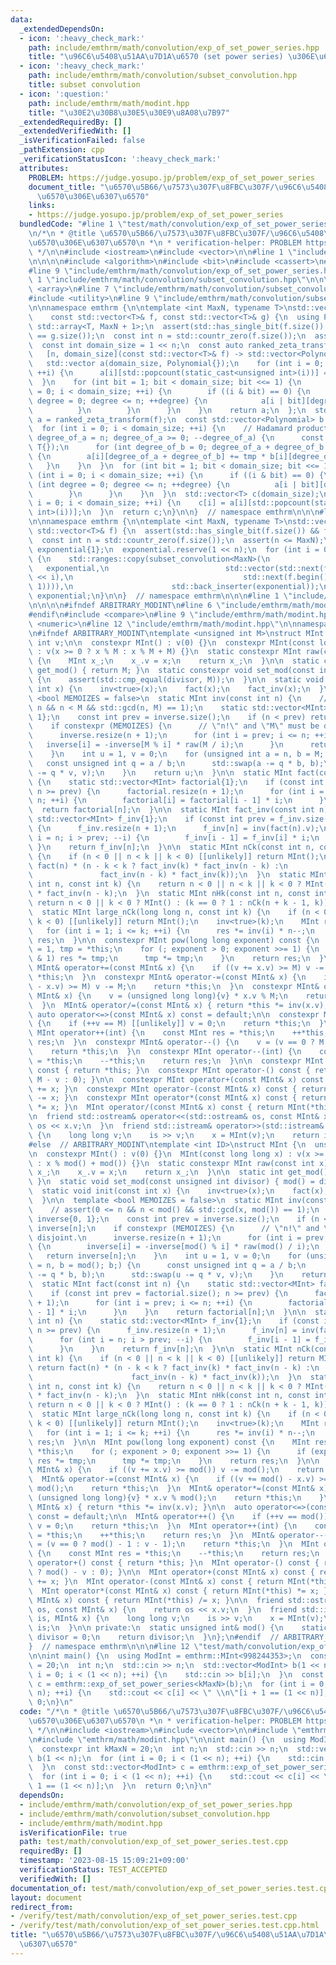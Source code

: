 ```yaml
---
data:
  _extendedDependsOn:
  - icon: ':heavy_check_mark:'
    path: include/emthrm/math/convolution/exp_of_set_power_series.hpp
    title: "\u96C6\u5408\u51AA\u7D1A\u6570 (set power series) \u306E\u6307\u6570"
  - icon: ':heavy_check_mark:'
    path: include/emthrm/math/convolution/subset_convolution.hpp
    title: subset convolution
  - icon: ':question:'
    path: include/emthrm/math/modint.hpp
    title: "\u30E2\u30B8\u30E5\u30E9\u8A08\u7B97"
  _extendedRequiredBy: []
  _extendedVerifiedWith: []
  _isVerificationFailed: false
  _pathExtension: cpp
  _verificationStatusIcon: ':heavy_check_mark:'
  attributes:
    PROBLEM: https://judge.yosupo.jp/problem/exp_of_set_power_series
    document_title: "\u6570\u5B66/\u7573\u307F\u8FBC\u307F/\u96C6\u5408\u51AA\u7D1A\
      \u6570\u306E\u6307\u6570"
    links:
    - https://judge.yosupo.jp/problem/exp_of_set_power_series
  bundledCode: "#line 1 \"test/math/convolution/exp_of_set_power_series.test.cpp\"\
    \n/*\n * @title \u6570\u5B66/\u7573\u307F\u8FBC\u307F/\u96C6\u5408\u51AA\u7D1A\
    \u6570\u306E\u6307\u6570\n *\n * verification-helper: PROBLEM https://judge.yosupo.jp/problem/exp_of_set_power_series\n\
    \ */\n\n#include <iostream>\n#include <vector>\n\n#line 1 \"include/emthrm/math/convolution/exp_of_set_power_series.hpp\"\
    \n\n\n\n#include <algorithm>\n#include <bit>\n#include <cassert>\n#include <iterator>\n\
    #line 9 \"include/emthrm/math/convolution/exp_of_set_power_series.hpp\"\n\n#line\
    \ 1 \"include/emthrm/math/convolution/subset_convolution.hpp\"\n\n\n\n#include\
    \ <array>\n#line 7 \"include/emthrm/math/convolution/subset_convolution.hpp\"\n\
    #include <utility>\n#line 9 \"include/emthrm/math/convolution/subset_convolution.hpp\"\
    \n\nnamespace emthrm {\n\ntemplate <int MaxN, typename T>\nstd::vector<T> subset_convolution(\n\
    \    const std::vector<T>& f, const std::vector<T>& g) {\n  using Polynomial =\
    \ std::array<T, MaxN + 1>;\n  assert(std::has_single_bit(f.size()) && f.size()\
    \ == g.size());\n  const int n = std::countr_zero(f.size());\n  assert(n <= MaxN);\n\
    \  const int domain_size = 1 << n;\n  const auto ranked_zeta_transform =\n   \
    \   [n, domain_size](const std::vector<T>& f) -> std::vector<Polynomial> {\n \
    \   std::vector a(domain_size, Polynomial{});\n    for (int i = 0; i < domain_size;\
    \ ++i) {\n      a[i][std::popcount(static_cast<unsigned int>(i))] = f[i];\n  \
    \  }\n    for (int bit = 1; bit < domain_size; bit <<= 1) {\n      for (int i\
    \ = 0; i < domain_size; ++i) {\n        if ((i & bit) == 0) {\n          for (int\
    \ degree = 0; degree <= n; ++degree) {\n            a[i | bit][degree] += a[i][degree];\n\
    \          }\n        }\n      }\n    }\n    return a;\n  };\n  std::vector<Polynomial>\
    \ a = ranked_zeta_transform(f);\n  const std::vector<Polynomial> b = ranked_zeta_transform(g);\n\
    \  for (int i = 0; i < domain_size; ++i) {\n    // Hadamard product\n    for (int\
    \ degree_of_a = n; degree_of_a >= 0; --degree_of_a) {\n      const T tmp = std::exchange(a[i][degree_of_a],\
    \ T{});\n      for (int degree_of_b = 0; degree_of_a + degree_of_b <= n; ++degree_of_b)\
    \ {\n        a[i][degree_of_a + degree_of_b] += tmp * b[i][degree_of_b];\n   \
    \   }\n    }\n  }\n  for (int bit = 1; bit < domain_size; bit <<= 1) {\n    for\
    \ (int i = 0; i < domain_size; ++i) {\n      if ((i & bit) == 0) {\n        for\
    \ (int degree = 0; degree <= n; ++degree) {\n          a[i | bit][degree] -= a[i][degree];\n\
    \        }\n      }\n    }\n  }\n  std::vector<T> c(domain_size);\n  for (int\
    \ i = 0; i < domain_size; ++i) {\n    c[i] = a[i][std::popcount(static_cast<unsigned\
    \ int>(i))];\n  }\n  return c;\n}\n\n}  // namespace emthrm\n\n\n#line 11 \"include/emthrm/math/convolution/exp_of_set_power_series.hpp\"\
    \n\nnamespace emthrm {\n\ntemplate <int MaxN, typename T>\nstd::vector<T> exp_of_set_power_series(const\
    \ std::vector<T>& f) {\n  assert(std::has_single_bit(f.size()) && f[0] == 0);\n\
    \  const int n = std::countr_zero(f.size());\n  assert(n <= MaxN);\n  std::vector<T>\
    \ exponential{1};\n  exponential.reserve(1 << n);\n  for (int i = 0; i < n; ++i)\
    \ {\n    std::ranges::copy(subset_convolution<MaxN>(\n                       \
    \   exponential,\n                          std::vector(std::next(f.begin(), 1\
    \ << i),\n                                      std::next(f.begin(), 1 << (i +\
    \ 1)))),\n                      std::back_inserter(exponential));\n  }\n  return\
    \ exponential;\n}\n\n}  // namespace emthrm\n\n\n#line 1 \"include/emthrm/math/modint.hpp\"\
    \n\n\n\n#ifndef ARBITRARY_MODINT\n#line 6 \"include/emthrm/math/modint.hpp\"\n\
    #endif\n#include <compare>\n#line 9 \"include/emthrm/math/modint.hpp\"\n// #include\
    \ <numeric>\n#line 12 \"include/emthrm/math/modint.hpp\"\n\nnamespace emthrm {\n\
    \n#ifndef ARBITRARY_MODINT\ntemplate <unsigned int M>\nstruct MInt {\n  unsigned\
    \ int v;\n\n  constexpr MInt() : v(0) {}\n  constexpr MInt(const long long x)\
    \ : v(x >= 0 ? x % M : x % M + M) {}\n  static constexpr MInt raw(const int x)\
    \ {\n    MInt x_;\n    x_.v = x;\n    return x_;\n  }\n\n  static constexpr int\
    \ get_mod() { return M; }\n  static constexpr void set_mod(const int divisor)\
    \ {\n    assert(std::cmp_equal(divisor, M));\n  }\n\n  static void init(const\
    \ int x) {\n    inv<true>(x);\n    fact(x);\n    fact_inv(x);\n  }\n\n  template\
    \ <bool MEMOIZES = false>\n  static MInt inv(const int n) {\n    // assert(0 <=\
    \ n && n < M && std::gcd(n, M) == 1);\n    static std::vector<MInt> inverse{0,\
    \ 1};\n    const int prev = inverse.size();\n    if (n < prev) return inverse[n];\n\
    \    if constexpr (MEMOIZES) {\n      // \"n!\" and \"M\" must be disjoint.\n\
    \      inverse.resize(n + 1);\n      for (int i = prev; i <= n; ++i) {\n     \
    \   inverse[i] = -inverse[M % i] * raw(M / i);\n      }\n      return inverse[n];\n\
    \    }\n    int u = 1, v = 0;\n    for (unsigned int a = n, b = M; b;) {\n   \
    \   const unsigned int q = a / b;\n      std::swap(a -= q * b, b);\n      std::swap(u\
    \ -= q * v, v);\n    }\n    return u;\n  }\n\n  static MInt fact(const int n)\
    \ {\n    static std::vector<MInt> factorial{1};\n    if (const int prev = factorial.size();\
    \ n >= prev) {\n      factorial.resize(n + 1);\n      for (int i = prev; i <=\
    \ n; ++i) {\n        factorial[i] = factorial[i - 1] * i;\n      }\n    }\n  \
    \  return factorial[n];\n  }\n\n  static MInt fact_inv(const int n) {\n    static\
    \ std::vector<MInt> f_inv{1};\n    if (const int prev = f_inv.size(); n >= prev)\
    \ {\n      f_inv.resize(n + 1);\n      f_inv[n] = inv(fact(n).v);\n      for (int\
    \ i = n; i > prev; --i) {\n        f_inv[i - 1] = f_inv[i] * i;\n      }\n   \
    \ }\n    return f_inv[n];\n  }\n\n  static MInt nCk(const int n, const int k)\
    \ {\n    if (n < 0 || n < k || k < 0) [[unlikely]] return MInt();\n    return\
    \ fact(n) * (n - k < k ? fact_inv(k) * fact_inv(n - k) :\n                   \
    \               fact_inv(n - k) * fact_inv(k));\n  }\n  static MInt nPk(const\
    \ int n, const int k) {\n    return n < 0 || n < k || k < 0 ? MInt() : fact(n)\
    \ * fact_inv(n - k);\n  }\n  static MInt nHk(const int n, const int k) {\n   \
    \ return n < 0 || k < 0 ? MInt() : (k == 0 ? 1 : nCk(n + k - 1, k));\n  }\n\n\
    \  static MInt large_nCk(long long n, const int k) {\n    if (n < 0 || n < k ||\
    \ k < 0) [[unlikely]] return MInt();\n    inv<true>(k);\n    MInt res = 1;\n \
    \   for (int i = 1; i <= k; ++i) {\n      res *= inv(i) * n--;\n    }\n    return\
    \ res;\n  }\n\n  constexpr MInt pow(long long exponent) const {\n    MInt res\
    \ = 1, tmp = *this;\n    for (; exponent > 0; exponent >>= 1) {\n      if (exponent\
    \ & 1) res *= tmp;\n      tmp *= tmp;\n    }\n    return res;\n  }\n\n  constexpr\
    \ MInt& operator+=(const MInt& x) {\n    if ((v += x.v) >= M) v -= M;\n    return\
    \ *this;\n  }\n  constexpr MInt& operator-=(const MInt& x) {\n    if ((v += M\
    \ - x.v) >= M) v -= M;\n    return *this;\n  }\n  constexpr MInt& operator*=(const\
    \ MInt& x) {\n    v = (unsigned long long){v} * x.v % M;\n    return *this;\n\
    \  }\n  MInt& operator/=(const MInt& x) { return *this *= inv(x.v); }\n\n  constexpr\
    \ auto operator<=>(const MInt& x) const = default;\n\n  constexpr MInt& operator++()\
    \ {\n    if (++v == M) [[unlikely]] v = 0;\n    return *this;\n  }\n  constexpr\
    \ MInt operator++(int) {\n    const MInt res = *this;\n    ++*this;\n    return\
    \ res;\n  }\n  constexpr MInt& operator--() {\n    v = (v == 0 ? M - 1 : v - 1);\n\
    \    return *this;\n  }\n  constexpr MInt operator--(int) {\n    const MInt res\
    \ = *this;\n    --*this;\n    return res;\n  }\n\n  constexpr MInt operator+()\
    \ const { return *this; }\n  constexpr MInt operator-() const { return raw(v ?\
    \ M - v : 0); }\n\n  constexpr MInt operator+(const MInt& x) const { return MInt(*this)\
    \ += x; }\n  constexpr MInt operator-(const MInt& x) const { return MInt(*this)\
    \ -= x; }\n  constexpr MInt operator*(const MInt& x) const { return MInt(*this)\
    \ *= x; }\n  MInt operator/(const MInt& x) const { return MInt(*this) /= x; }\n\
    \n  friend std::ostream& operator<<(std::ostream& os, const MInt& x) {\n    return\
    \ os << x.v;\n  }\n  friend std::istream& operator>>(std::istream& is, MInt& x)\
    \ {\n    long long v;\n    is >> v;\n    x = MInt(v);\n    return is;\n  }\n};\n\
    #else  // ARBITRARY_MODINT\ntemplate <int ID>\nstruct MInt {\n  unsigned int v;\n\
    \n  constexpr MInt() : v(0) {}\n  MInt(const long long x) : v(x >= 0 ? x % mod()\
    \ : x % mod() + mod()) {}\n  static constexpr MInt raw(const int x) {\n    MInt\
    \ x_;\n    x_.v = x;\n    return x_;\n  }\n\n  static int get_mod() { return mod();\
    \ }\n  static void set_mod(const unsigned int divisor) { mod() = divisor; }\n\n\
    \  static void init(const int x) {\n    inv<true>(x);\n    fact(x);\n    fact_inv(x);\n\
    \  }\n\n  template <bool MEMOIZES = false>\n  static MInt inv(const int n) {\n\
    \    // assert(0 <= n && n < mod() && std::gcd(x, mod()) == 1);\n    static std::vector<MInt>\
    \ inverse{0, 1};\n    const int prev = inverse.size();\n    if (n < prev) return\
    \ inverse[n];\n    if constexpr (MEMOIZES) {\n      // \"n!\" and \"M\" must be\
    \ disjoint.\n      inverse.resize(n + 1);\n      for (int i = prev; i <= n; ++i)\
    \ {\n        inverse[i] = -inverse[mod() % i] * raw(mod() / i);\n      }\n   \
    \   return inverse[n];\n    }\n    int u = 1, v = 0;\n    for (unsigned int a\
    \ = n, b = mod(); b;) {\n      const unsigned int q = a / b;\n      std::swap(a\
    \ -= q * b, b);\n      std::swap(u -= q * v, v);\n    }\n    return u;\n  }\n\n\
    \  static MInt fact(const int n) {\n    static std::vector<MInt> factorial{1};\n\
    \    if (const int prev = factorial.size(); n >= prev) {\n      factorial.resize(n\
    \ + 1);\n      for (int i = prev; i <= n; ++i) {\n        factorial[i] = factorial[i\
    \ - 1] * i;\n      }\n    }\n    return factorial[n];\n  }\n\n  static MInt fact_inv(const\
    \ int n) {\n    static std::vector<MInt> f_inv{1};\n    if (const int prev = f_inv.size();\
    \ n >= prev) {\n      f_inv.resize(n + 1);\n      f_inv[n] = inv(fact(n).v);\n\
    \      for (int i = n; i > prev; --i) {\n        f_inv[i - 1] = f_inv[i] * i;\n\
    \      }\n    }\n    return f_inv[n];\n  }\n\n  static MInt nCk(const int n, const\
    \ int k) {\n    if (n < 0 || n < k || k < 0) [[unlikely]] return MInt();\n   \
    \ return fact(n) * (n - k < k ? fact_inv(k) * fact_inv(n - k) :\n            \
    \                      fact_inv(n - k) * fact_inv(k));\n  }\n  static MInt nPk(const\
    \ int n, const int k) {\n    return n < 0 || n < k || k < 0 ? MInt() : fact(n)\
    \ * fact_inv(n - k);\n  }\n  static MInt nHk(const int n, const int k) {\n   \
    \ return n < 0 || k < 0 ? MInt() : (k == 0 ? 1 : nCk(n + k - 1, k));\n  }\n\n\
    \  static MInt large_nCk(long long n, const int k) {\n    if (n < 0 || n < k ||\
    \ k < 0) [[unlikely]] return MInt();\n    inv<true>(k);\n    MInt res = 1;\n \
    \   for (int i = 1; i <= k; ++i) {\n      res *= inv(i) * n--;\n    }\n    return\
    \ res;\n  }\n\n  MInt pow(long long exponent) const {\n    MInt res = 1, tmp =\
    \ *this;\n    for (; exponent > 0; exponent >>= 1) {\n      if (exponent & 1)\
    \ res *= tmp;\n      tmp *= tmp;\n    }\n    return res;\n  }\n\n  MInt& operator+=(const\
    \ MInt& x) {\n    if ((v += x.v) >= mod()) v -= mod();\n    return *this;\n  }\n\
    \  MInt& operator-=(const MInt& x) {\n    if ((v += mod() - x.v) >= mod()) v -=\
    \ mod();\n    return *this;\n  }\n  MInt& operator*=(const MInt& x) {\n    v =\
    \ (unsigned long long){v} * x.v % mod();\n    return *this;\n    }\n  MInt& operator/=(const\
    \ MInt& x) { return *this *= inv(x.v); }\n\n  auto operator<=>(const MInt& x)\
    \ const = default;\n\n  MInt& operator++() {\n    if (++v == mod()) [[unlikely]]\
    \ v = 0;\n    return *this;\n  }\n  MInt operator++(int) {\n    const MInt res\
    \ = *this;\n    ++*this;\n    return res;\n  }\n  MInt& operator--() {\n    v\
    \ = (v == 0 ? mod() - 1 : v - 1);\n    return *this;\n  }\n  MInt operator--(int)\
    \ {\n    const MInt res = *this;\n    --*this;\n    return res;\n  }\n\n  MInt\
    \ operator+() const { return *this; }\n  MInt operator-() const { return raw(v\
    \ ? mod() - v : 0); }\n\n  MInt operator+(const MInt& x) const { return MInt(*this)\
    \ += x; }\n  MInt operator-(const MInt& x) const { return MInt(*this) -= x; }\n\
    \  MInt operator*(const MInt& x) const { return MInt(*this) *= x; }\n  MInt operator/(const\
    \ MInt& x) const { return MInt(*this) /= x; }\n\n  friend std::ostream& operator<<(std::ostream&\
    \ os, const MInt& x) {\n    return os << x.v;\n  }\n  friend std::istream& operator>>(std::istream&\
    \ is, MInt& x) {\n    long long v;\n    is >> v;\n    x = MInt(v);\n    return\
    \ is;\n  }\n\n private:\n  static unsigned int& mod() {\n    static unsigned int\
    \ divisor = 0;\n    return divisor;\n  }\n};\n#endif  // ARBITRARY_MODINT\n\n\
    }  // namespace emthrm\n\n\n#line 12 \"test/math/convolution/exp_of_set_power_series.test.cpp\"\
    \n\nint main() {\n  using ModInt = emthrm::MInt<998244353>;\n  constexpr int kMaxN\
    \ = 20;\n  int n;\n  std::cin >> n;\n  std::vector<ModInt> b(1 << n);\n  for (int\
    \ i = 0; i < (1 << n); ++i) {\n    std::cin >> b[i];\n  }\n  const std::vector<ModInt>\
    \ c = emthrm::exp_of_set_power_series<kMaxN>(b);\n  for (int i = 0; i < (1 <<\
    \ n); ++i) {\n    std::cout << c[i] << \" \\n\"[i + 1 == (1 << n)];\n  }\n  return\
    \ 0;\n}\n"
  code: "/*\n * @title \u6570\u5B66/\u7573\u307F\u8FBC\u307F/\u96C6\u5408\u51AA\u7D1A\
    \u6570\u306E\u6307\u6570\n *\n * verification-helper: PROBLEM https://judge.yosupo.jp/problem/exp_of_set_power_series\n\
    \ */\n\n#include <iostream>\n#include <vector>\n\n#include \"emthrm/math/convolution/exp_of_set_power_series.hpp\"\
    \n#include \"emthrm/math/modint.hpp\"\n\nint main() {\n  using ModInt = emthrm::MInt<998244353>;\n\
    \  constexpr int kMaxN = 20;\n  int n;\n  std::cin >> n;\n  std::vector<ModInt>\
    \ b(1 << n);\n  for (int i = 0; i < (1 << n); ++i) {\n    std::cin >> b[i];\n\
    \  }\n  const std::vector<ModInt> c = emthrm::exp_of_set_power_series<kMaxN>(b);\n\
    \  for (int i = 0; i < (1 << n); ++i) {\n    std::cout << c[i] << \" \\n\"[i +\
    \ 1 == (1 << n)];\n  }\n  return 0;\n}\n"
  dependsOn:
  - include/emthrm/math/convolution/exp_of_set_power_series.hpp
  - include/emthrm/math/convolution/subset_convolution.hpp
  - include/emthrm/math/modint.hpp
  isVerificationFile: true
  path: test/math/convolution/exp_of_set_power_series.test.cpp
  requiredBy: []
  timestamp: '2023-08-15 15:09:21+09:00'
  verificationStatus: TEST_ACCEPTED
  verifiedWith: []
documentation_of: test/math/convolution/exp_of_set_power_series.test.cpp
layout: document
redirect_from:
- /verify/test/math/convolution/exp_of_set_power_series.test.cpp
- /verify/test/math/convolution/exp_of_set_power_series.test.cpp.html
title: "\u6570\u5B66/\u7573\u307F\u8FBC\u307F/\u96C6\u5408\u51AA\u7D1A\u6570\u306E\
  \u6307\u6570"
---
```

